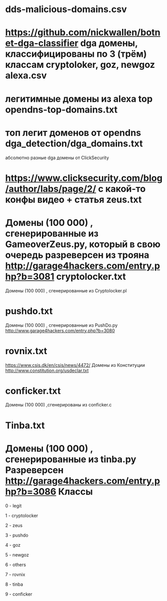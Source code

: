 dds-malicious-domains.csv
===
https://github.com/nickwallen/botnet-dga-classifier
dga домены, классифицированы по 3 (трём) классам cryptoloker, goz, newgoz
alexa.csv
===
легитимные домены из alexa top
opendns-top-domains.txt
===
топ легит доменов от opendns
dga_detection/dga_domains.txt
===
абсолютно разные dga домены от ClickSecurity

https://www.clicksecurity.com/blog/author/labs/page/2/ с какой-то конфы видео + статья
zeus.txt
===
Домены (100 000) , сгенерированные из GameoverZeus.py, который в свою очередь разреверсен из трояна http://garage4hackers.com/entry.php?b=3081
cryptolocker.txt
===
Домены (100 000) , сгенерированные из Сryptolocker.pl

pushdo.txt
====
Домены (100 000) , сгенерированные из PushDo.py
http://www.garage4hackers.com/entry.php?b=3080

rovnix.txt
====
https://www.csis.dk/en/csis/news/4472/
Домены из Конституции
http://www.constitution.org/usdeclar.txt

conficker.txt
====
Домены (100 000) ,сгенерированы из conficker.c

Tinba.txt
===
Домены (100 000) , сгенерированные из tinba.py
Разреверсен http://garage4hackers.com/entry.php?b=3086
Классы
===
0 - legit

1 - cryptolocker

2 - zeus

3 - pushdo

4 - goz

5 - newgoz

6 - others

7 - rovnix

8 - tinba

9 - conficker
